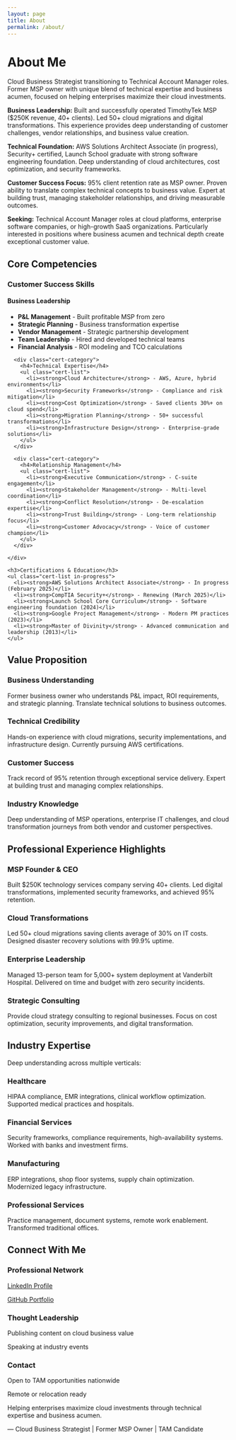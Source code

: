 ```yaml
---
layout: page
title: About
permalink: /about/
---
```


# About Me

<div class="content-section with-divider">
  <p>Cloud Business Strategist transitioning to Technical Account Manager roles. Former MSP owner with unique blend of technical expertise and business acumen, focused on helping enterprises maximize their cloud investments.</p>
  
  <p><strong>Business Leadership:</strong> Built and successfully operated TimothyTek MSP ($250K revenue, 40+ clients). Led 50+ cloud migrations and digital transformations. This experience provides deep understanding of customer challenges, vendor relationships, and business value creation.</p>
  
  <p><strong>Technical Foundation:</strong> AWS Solutions Architect Associate (in progress), Security+ certified, Launch School graduate with strong software engineering foundation. Deep understanding of cloud architectures, cost optimization, and security frameworks.</p>
  
  <p><strong>Customer Success Focus:</strong> 95% client retention rate as MSP owner. Proven ability to translate complex technical concepts to business value. Expert at building trust, managing stakeholder relationships, and driving measurable outcomes.</p>
  
  <p><strong>Seeking:</strong> Technical Account Manager roles at cloud platforms, enterprise software companies, or high-growth SaaS organizations. Particularly interested in positions where business acumen and technical depth create exceptional customer value.</p>
</div>

<div class="content-section with-divider">
  <h2>Core Competencies</h2>
  
  <div class="certifications-section">
    <h3>Customer Success Skills</h3>
    <div class="cert-categories">
      <div class="cert-category">
        <h4>Business Leadership</h4>
        <ul class="cert-list">
          <li><strong>P&L Management</strong> - Built profitable MSP from zero</li>
          <li><strong>Strategic Planning</strong> - Business transformation expertise</li>
          <li><strong>Vendor Management</strong> - Strategic partnership development</li>
          <li><strong>Team Leadership</strong> - Hired and developed technical teams</li>
          <li><strong>Financial Analysis</strong> - ROI modeling and TCO calculations</li>
        </ul>
      </div>
      
      <div class="cert-category">
        <h4>Technical Expertise</h4>
        <ul class="cert-list">
          <li><strong>Cloud Architecture</strong> - AWS, Azure, hybrid environments</li>
          <li><strong>Security Frameworks</strong> - Compliance and risk mitigation</li>
          <li><strong>Cost Optimization</strong> - Saved clients 30%+ on cloud spend</li>
          <li><strong>Migration Planning</strong> - 50+ successful transformations</li>
          <li><strong>Infrastructure Design</strong> - Enterprise-grade solutions</li>
        </ul>
      </div>
      
      <div class="cert-category">
        <h4>Relationship Management</h4>
        <ul class="cert-list">
          <li><strong>Executive Communication</strong> - C-suite engagement</li>
          <li><strong>Stakeholder Management</strong> - Multi-level coordination</li>
          <li><strong>Conflict Resolution</strong> - De-escalation expertise</li>
          <li><strong>Trust Building</strong> - Long-term relationship focus</li>
          <li><strong>Customer Advocacy</strong> - Voice of customer champion</li>
        </ul>
      </div>
      
    </div>
    
    <h3>Certifications & Education</h3>
    <ul class="cert-list in-progress">
      <li><strong>AWS Solutions Architect Associate</strong> - In progress (February 2025)</li>
      <li><strong>CompTIA Security+</strong> - Renewing (March 2025)</li>
      <li><strong>Launch School Core Curriculum</strong> - Software engineering foundation (2024)</li>
      <li><strong>Google Project Management</strong> - Modern PM practices (2023)</li>
      <li><strong>Master of Divinity</strong> - Advanced communication and leadership (2013)</li>
    </ul>
  </div>
</div>

<div class="content-section with-divider">
  <h2>Value Proposition</h2>
  <div class="expertise-grid">
    <div class="expertise-item">
      <h3>Business Understanding</h3>
      <p>Former business owner who understands P&L impact, ROI requirements, and strategic planning. Translate technical solutions to business outcomes.</p>
    </div>
    <div class="expertise-item">
      <h3>Technical Credibility</h3>
      <p>Hands-on experience with cloud migrations, security implementations, and infrastructure design. Currently pursuing AWS certifications.</p>
    </div>
    <div class="expertise-item">
      <h3>Customer Success</h3>
      <p>Track record of 95% retention through exceptional service delivery. Expert at building trust and managing complex relationships.</p>
    </div>
    <div class="expertise-item">
      <h3>Industry Knowledge</h3>
      <p>Deep understanding of MSP operations, enterprise IT challenges, and cloud transformation journeys from both vendor and customer perspectives.</p>
    </div>
  </div>
</div>

<div class="content-section with-divider">
  <h2>Professional Experience Highlights</h2>
  <div class="expertise-grid">
    <div class="expertise-item">
      <h3>MSP Founder & CEO</h3>
      <p>Built $250K technology services company serving 40+ clients. Led digital transformations, implemented security frameworks, and achieved 95% retention.</p>
    </div>
    <div class="expertise-item">
      <h3>Cloud Transformations</h3>
      <p>Led 50+ cloud migrations saving clients average of 30% on IT costs. Designed disaster recovery solutions with 99.9% uptime.</p>
    </div>
    <div class="expertise-item">
      <h3>Enterprise Leadership</h3>
      <p>Managed 13-person team for 5,000+ system deployment at Vanderbilt Hospital. Delivered on time and budget with zero security incidents.</p>
    </div>
    <div class="expertise-item">
      <h3>Strategic Consulting</h3>
      <p>Provide cloud strategy consulting to regional businesses. Focus on cost optimization, security improvements, and digital transformation.</p>
    </div>
  </div>
</div>

<div class="content-section with-divider">
  <h2>Industry Expertise</h2>
  <p>Deep understanding across multiple verticals:</p>
  <div class="expertise-grid">
    <div class="expertise-item">
      <h3>Healthcare</h3>
      <p>HIPAA compliance, EMR integrations, clinical workflow optimization. Supported medical practices and hospitals.</p>
    </div>
    <div class="expertise-item">
      <h3>Financial Services</h3>
      <p>Security frameworks, compliance requirements, high-availability systems. Worked with banks and investment firms.</p>
    </div>
    <div class="expertise-item">
      <h3>Manufacturing</h3>
      <p>ERP integrations, shop floor systems, supply chain optimization. Modernized legacy infrastructure.</p>
    </div>
    <div class="expertise-item">
      <h3>Professional Services</h3>
      <p>Practice management, document systems, remote work enablement. Transformed traditional offices.</p>
    </div>
  </div>
</div>

<div class="content-section">
  <h2>Connect With Me</h2>
  <div class="expertise-grid">
    <div class="expertise-item">
      <h3>Professional Network</h3>
      <p><a href="https://linkedin.com/in/joshuamichaelhall">LinkedIn Profile</a></p>
      <p><a href="https://github.com/JoshuaMichaelHall">GitHub Portfolio</a></p>
    </div>
    <div class="expertise-item">
      <h3>Thought Leadership</h3>
      <p>Publishing content on cloud business value</p>
      <p>Speaking at industry events</p>
    </div>
    <div class="expertise-item">
      <h3>Contact</h3>
      <p>Open to TAM opportunities nationwide</p>
      <p>Remote or relocation ready</p>
    </div>
  </div>
  
  <div class="quote">
    <p>Helping enterprises maximize cloud investments through technical expertise and business acumen.</p>
    <div class="quote-author">— Cloud Business Strategist | Former MSP Owner | TAM Candidate</div>
  </div>
</div>
